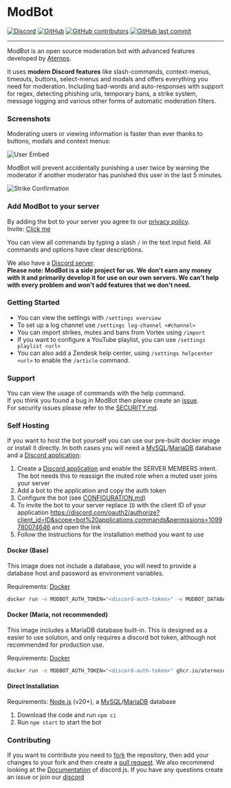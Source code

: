 # ModBot
[![Discord](https://img.shields.io/discord/826482655893127248?style=plastic)](https://discord.gg/zYYhgPtmxw)
[![GitHub](https://img.shields.io/github/license/aternosorg/modbot?style=plastic)](https://github.com/aternosorg/modbot/blob/master/LICENSE)
[![GitHub contributors](https://img.shields.io/github/contributors/aternosorg/modbot?style=plastic)](https://github.com/aternosorg/modbot/graphs/contributors)
[![GitHub last commit](https://img.shields.io/github/last-commit/aternosorg/modbot?style=plastic)](https://github.com/aternosorg/modbot/commits/)

---
ModBot is an open source moderation bot with advanced features developed by [Aternos](https://aternos.org/).

It uses **modern Discord features** like slash-commands, context-menus, timeouts, buttons, select-menus
and modals and offers everything you need for moderation. Including bad-words and auto-responses
with support for regex, detecting phishing urls, temporary bans, a strike system, message logging
and various other forms of automatic moderation filters.


### Screenshots
Moderating users or viewing information is faster than ever thanks to buttons, modals and context menus:

![User Embed](https://user-images.githubusercontent.com/45244473/196917527-cff86e16-f074-493d-8067-a85c0599c102.png)

ModBot will prevent accidentally punishing a user twice by warning the moderator if another moderator
has punished this user in the last 5 minutes.

![Strike Confirmation](https://user-images.githubusercontent.com/45244473/196927951-5a3f8cda-8cda-4824-a094-ee868a335709.png)

### Add ModBot to your server
By adding the bot to your server you agree to our [privacy policy](https://aternos.gmbh/en/modbot/privacy). <br>
Invite: [Click me](https://discord.com/oauth2/authorize?client_id=790967448111153153&scope=bot%20applications.commands&permissions=1099780074646)

You can view all commands by typing a slash `/` in the text input field. 
All commands and options have clear descriptions.

We also have a [Discord server](https://discord.gg/zYYhgPtmxw). <br>
**Please note: ModBot is a side project for us. 
We don't earn any money with it and primarily develop it for use on our own servers. 
We can't help with every problem and won't add features that we don't need.**

### Getting Started
- You can view the settings with `/settings overview`
- To set up a log channel use `/settings log-channel <#channel>`
- You can import strikes, mutes and bans from Vortex using `/import`
- If you want to configure a YouTube playlist, you can use `/settings playlist <url>`
- You can also add a Zendesk help center, using `/settings helpcenter <url>` to enable the `/article` command.

### Support
You can view the usage of commands with the help command.<br>
If you think you found a bug in ModBot then please create an [issue](https://github.com/aternosorg/modbot/issues). <br>
For security issues please refer to the [SECURITY.md](./SECURITY.md).

### Self Hosting
If you want to host the bot yourself you can use our pre-built docker image or install it directly.
In both cases you will need a [MySQL](https://dev.mysql.com/downloads/mysql/)/[MariaDB](https://mariadb.org/download/) database and a 
[Discord application](https://discord.com/developers/applications/):

1. Create a [Discord application](https://discord.com/developers/applications/) and enable the SERVER MEMBERS intent.
   The bot needs this to reassign the muted role when a muted user joins your server
2. Add a bot to the application and copy the auth token
3. Configure the bot (see [CONFIGURATION.md](./CONFIGURATION.md))
4. To invite the bot to your server replace `ID` with the client ID of your application
   https://discord.com/oauth2/authorize?client_id=ID&scope=bot%20applications.commands&permissions=1099780074646 and open the link
5. Follow the instructions for the installation method you want to use

#### Docker (Base)
This image does not include a database, you will need to provide a database host and password as environment variables.

Requirements: [Docker](https://docs.docker.com/get-docker/)
```bash 
docker run -e MODBOT_AUTH_TOKEN="<discord-auth-token>" -e MODBOT_DATABASE_HOST="<database-host>" -e MODBOT_DATABASE_PASSWORD="<database-password>" ghcr.io/aternosorg/modbot
```

#### Docker (Maria, not recommended)
This image includes a MariaDB database built-in. This is designed as a easier to use solution, and only requires a discord bot token, although not recommended for production use.

Requirements: [Docker](https://docs.docker.com/get-docker/)
```bash
docker run -e MODBOT_AUTH_TOKEN="<discord-auth-token>" ghcr.io/aternosorg/modbot:mariadb
```

#### Direct Installation
Requirements: [Node.js](https://nodejs.org/en/download/) (v20+), a [MySQL](https://dev.mysql.com/downloads/mysql/)/[MariaDB](https://mariadb.org/download) database
1. Download the code and run `npm ci`
2. Run `npm start` to start the bot

### Contributing
If you want to contribute you need to [fork](https://docs.github.com/en/github/getting-started-with-github/fork-a-repo)
the repository, then add your changes to your fork and then create a [pull request](https://github.com/aternosorg/modbot/compare).
We also recommend looking at the [Documentation](https://discord.js.org/#/docs/) of discord.js. If you have any questions
create an issue or join our [discord](#add-modbot-to-your-server)
